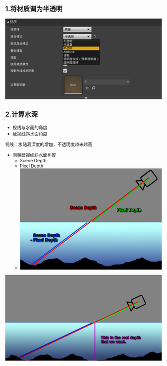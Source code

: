 ## 1.将材质调为半透明
![](./pic/../../.pic/water%20material/改为半透明.png)

## 2.计算水深
- 视线与水面的角度
- 延视线斜水面角度

视线：水随着深度的增加，不透明度越来越高

- 测量延视线斜水面角度
  - Scene Depth:
  - Pixel Depth
  - ![](./.pic/../../.pic/water%20material/water%20depth.png)

![](./.pi./../../.pic/water%20material/真实深度.png)